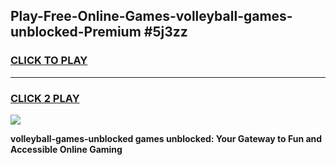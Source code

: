 
## Play-Free-Online-Games-volleyball-games-unblocked-Premium #5j3zz
<h3>
<a href="https://premium.freeplayer.one?title=volleyball-games-unblocked&ref=8M">CLICK TO PLAY</a></h3>
<hr>

<h3>
<a href="https://premium.freeplayer.one?title=volleyball-games-unblocked&ref=8M">CLICK 2 PLAY</a>
  
</h3>

<a href="https://premium.freeplayer.one?title=volleyball-games-unblocked&ref=8M"><img src="https://clearcache.store/games.png"></a>


**volleyball-games-unblocked games unblocked: Your Gateway to Fun and Accessible Online Gaming**

